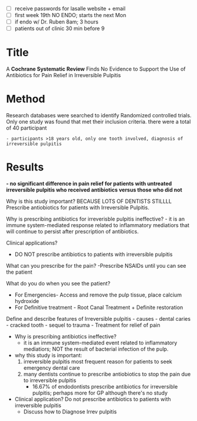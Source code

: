 - [ ] receive passwords for lasalle website + email
- [ ] first week 19th NO ENDO; starts the next Mon 
- [ ] if endo w/ Dr. Ruben 8am; 3 hours
- [ ] patients out of clinic 30 min before 9

# Title
A **Cochrane Systematic Review** Finds No Evidence to Support the Use of Antibiotics for Pain Relief in Irreversible Pulpitis
# Method
Research databases were searched to identify Randomized controlled trials.  Only one study was found that met their inclusion criteria. there were a total of 40 participant

	- participants >18 years old, only one tooth involved, diagnosis of irreversible pulpitis
# Results
**- no significant difference in pain relief for patients with untreated irreversible pulpitis who received antibiotics versus those who did not**

Why is this study important?
BECAUSE LOTS OF DENTISTS STILLLL Prescribe antiobiotics for patients with Irreversible Pulpitis.

Why is prescribing antibiotics for irreverisble pulpitis ineffective?
	- it is an immune system-mediated response related to inflammatory mediatiors that will continue to persist after prescription of antibiotics.

Clinical applications?
- DO NOT prescribe antibiotics to patients with irreversible pulpitis

What can you prescribe for the pain?
-Prescribe NSAIDs until you can see the patient

What do you do when you see the patient? 
- For Emergencies- Access and remove the pulp tissue, place calcium hydroxide
- For Definitive treatment - Root Canal Treatment + Definite restoration












Define and describe features of Irreversible pulpitis 
	- causes
		- dental caries
		- cracked tooth
		- sequel to trauma
	- Treatment for relief of pain

- Why is prescribing antibiotics ineffective?
	- it is an immune system-mediated event related to inflammatory mediatiors; NOT the result of bacterial infection of the pulp.
- why this study is important:
	1) irreversible pulpitis most frequent reason for patients to seek emergency dental care
	2) many dentists continue to prescribe antiobiotics to stop the pain due to irreversible pulpitis
		- 16.67% of endodontists prescribe antibiotics for irreversible pulpitis; perhaps more for GP although there's no study
- Clinical application?  Do not prescribe antibiotics to patients with irreversible pulpitis
	- Discuss how to Diagnose Irrev pulpitis
